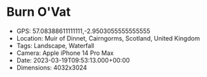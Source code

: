 # Burn O'Vat

- GPS: 57.08388611111111,-2.9503055555555555
- Location: Muir of Dinnet, Cairngorms, Scotland, United Kingdom
- Tags: Landscape, Waterfall
- Camera: Apple iPhone 14 Pro Max
- Date: 2023-03-19T09:53:13.000+00:00
- Dimensions: 4032x3024
